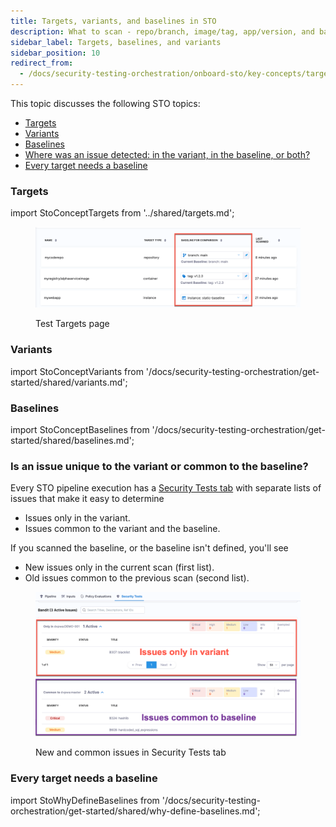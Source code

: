 ```yaml
---
title: Targets, variants, and baselines in STO
description: What to scan - repo/branch, image/tag, app/version, and baseline (root) element.
sidebar_label: Targets, baselines, and variants
sidebar_position: 10
redirect_from:
  - /docs/security-testing-orchestration/onboard-sto/key-concepts/targets-and-baselines
---
```


This topic discusses the following STO topics:
- [Targets](#targets)
- [Variants](#variants)
- [Baselines](#baselines)
- [Where was an issue detected: in the variant, in the baseline, or both?](#where-was-an-issue-detected-in-the-variant-in-the-baseline-or-both)
- [Every target needs a baseline](#every-target-needs-a-baseline)


### Targets


import StoConceptTargets from '../shared/targets.md';


<StoConceptTargets />

<figure>

![Targets and baselines in the Test Targets page](../static/targets-and-baselines.png)

<figcaption>Test Targets page</figcaption>
</figure>

### Variants


import StoConceptVariants from '/docs/security-testing-orchestration/get-started/shared/variants.md';


<StoConceptVariants />

### Baselines


import StoConceptBaselines from '/docs/security-testing-orchestration/get-started/shared/baselines.md';


<StoConceptBaselines />

### Is an issue unique to the variant or common to the baseline? 

Every STO pipeline execution has a [Security Tests tab](/docs/security-testing-orchestration/view-security-test-results/view-scan-results) with separate lists of issues that make it easy to determine

- Issues only in the variant.
- Issues common to the variant and the baseline.

If you scanned the baseline, or the baseline isn't defined, you'll see
  - New issues only in the current scan (first list).
  - Old issues common to the previous scan (second list). 

<figure>


![Targets and baselines in the Test Targets page](../static/new-vs-common-issues-in-security-test-results.png)

<figcaption>New and common issues in Security Tests tab</figcaption>
</figure>


### Every target needs a baseline

import StoWhyDefineBaselines from '/docs/security-testing-orchestration/get-started/shared/why-define-baselines.md';

<StoWhyDefineBaselines />


